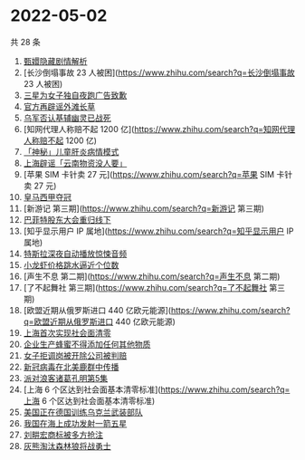 # 2022-05-02

共 28 条

<!-- BEGIN -->
<!-- 最后更新时间 Mon May 02 2022 19:08:27 GMT+0800 (China Standard Time) -->

1. [甄嬛隐藏剧情解析](https://www.zhihu.com/search?q=甄嬛隐藏剧情解析)
1. [长沙倒塌事故 23 人被困](https://www.zhihu.com/search?q=长沙倒塌事故 23 人被困)
1. [三星为女子独自夜跑广告致歉](https://www.zhihu.com/search?q=三星为女子独自夜跑广告致歉)
1. [官方再辟谣外滩长草](https://www.zhihu.com/search?q=官方再辟谣外滩长草)
1. [乌军否认基辅幽灵已战死](https://www.zhihu.com/search?q=乌军否认基辅幽灵已战死)
1. [知网代理人称赔不起 1200 亿](https://www.zhihu.com/search?q=知网代理人称赔不起 1200 亿)
1. [「神秘」儿童肝炎病情模式](https://www.zhihu.com/search?q=「神秘」儿童肝炎病情模式)
1. [上海辟谣「云南物资没人要」](https://www.zhihu.com/search?q=上海辟谣「云南物资没人要」)
1. [苹果 SIM 卡针卖 27 元](https://www.zhihu.com/search?q=苹果 SIM 卡针卖 27 元)
1. [皇马西甲夺冠](https://www.zhihu.com/search?q=皇马西甲夺冠)
1. [新游记 第三期](https://www.zhihu.com/search?q=新游记 第三期)
1. [巴菲特股东大会重归线下](https://www.zhihu.com/search?q=巴菲特股东大会重归线下)
1. [知乎显示用户 IP 属地](https://www.zhihu.com/search?q=知乎显示用户 IP 属地)
1. [特斯拉深夜自动播放惊悚音频](https://www.zhihu.com/search?q=特斯拉深夜自动播放惊悚音频)
1. [小龙虾价格跳水逼近个位数](https://www.zhihu.com/search?q=小龙虾价格跳水逼近个位数)
1. [声生不息 第二期](https://www.zhihu.com/search?q=声生不息 第二期)
1. [了不起舞社 第三期](https://www.zhihu.com/search?q=了不起舞社 第三期)
1. [欧盟近期从俄罗斯进口 440 亿欧元能源](https://www.zhihu.com/search?q=欧盟近期从俄罗斯进口 440 亿欧元能源)
1. [上海首次实现社会面清零](https://www.zhihu.com/search?q=上海首次实现社会面清零)
1. [企业生产蜂蜜不得添加任何其他物质](https://www.zhihu.com/search?q=企业生产蜂蜜不得添加任何其他物质)
1. [女子拒调岗被开除公司被判赔](https://www.zhihu.com/search?q=女子拒调岗被开除公司被判赔)
1. [新冠病毒在北美鹿群中传播](https://www.zhihu.com/search?q=新冠病毒在北美鹿群中传播)
1. [派对浪客诸葛孔明第5集](https://www.zhihu.com/search?q=派对浪客诸葛孔明第5集)
1. [上海 6 个区达到社会面基本清零标准](https://www.zhihu.com/search?q=上海 6 个区达到社会面基本清零标准)
1. [美国正在德国训练乌克兰武装部队](https://www.zhihu.com/search?q=美国正在德国训练乌克兰武装部队)
1. [我国在海上成功发射一箭五星](https://www.zhihu.com/search?q=我国在海上成功发射一箭五星)
1. [刘畊宏商标被多方抢注](https://www.zhihu.com/search?q=刘畊宏商标被多方抢注)
1. [灰熊淘汰森林狼将战勇士](https://www.zhihu.com/search?q=灰熊淘汰森林狼将战勇士)

<!-- END -->
